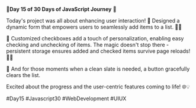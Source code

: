 
🚀**Day 15 of 30 Days of JavaScript Journey** 🚀

Today's project was all about enhancing user interaction! 🌟 Designed a dynamic form that empowers users to seamlessly add items to a list. 📝✨

🔗 Customized checkboxes add a touch of personalization, enabling easy checking and unchecking of items. The magic doesn't stop there - persistent storage ensures added and checked items survive page reloads! 🔄🚀

🧹 And for those moments when a clean slate is needed, a button gracefully clears the list.

Excited about the progress and the user-centric features coming to life! 🌐💡

#Day15 #Javascript30 #WebDevelopment #UIUX